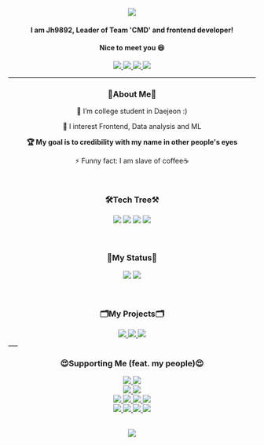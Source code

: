 <div align="center">
  <img src="https://capsule-render.vercel.app/api?type=waving&color=c3a2e0&height=250&section=header&text=I'm%20JH9892&fontColor=ffffff&fontSize=90"/>
  <h4>I am <b>Jh9892</b>, Leader of <b>Team 'CMD'</b> and frontend developer!</h4>
  <h4>Nice to meet you 😆</h4>
  <div align="center">
    <a href="https://velog.io/@xaihun98">
      <img src="https://img.shields.io/badge/Velog-11B48A?style=flat-square&logo=Vimeo&logoColor=white">
    </a>
    <a href="https://github.com/JH9892">
      <img src="https://img.shields.io/badge/Github-000000?style=flat-square&logo=github&logoColor=white">
    </a>
    <a href="https://instagram.com/_xaihoon/">
      <img src="https://img.shields.io/badge/Instagram-ff69b4?style=flat-square&logo=instagram&logoColor=white">
    </a>
    <a href="https://www.facebook.com/j9892/">
      <img src="https://img.shields.io/badge/Facebook-blue?style=flat-square&logo=facebook&logoColor=white">
    </a>
    <br>
  </div>
</div>  

___ 

<h3 align="center">💬About Me💬</h3>
<div align="center">
  <p>🔭 I’m college student in Daejeon :)</p>
  <p>🌱 I interest Frontend, Data analysis and ML</p>
  <p><b>🏆 My goal is to credibility with my name in other people's eyes</b></p>
  <p>⚡ Funny fact: I am slave of coffee☕</p>
  <br>
</div>

<h3 align="center">🛠Tech Tree⚒</h3>
<div align="center">
  <img src="https://img.shields.io/badge/Html5-ffb9a6?style=flat-square&logo=HTML5"/>
  <img src="https://img.shields.io/badge/Css3-8ccfff?style=flat-square&logo=CSS3"/>
  <img src="https://img.shields.io/badge/JavaScript-b3a117?style=flat-square&logo=JavaScript"/>
  <img src="https://img.shields.io/badge/Python-b8daff?style=flat-square&logo=Python"/>
  <br><br><br>
</div>

<h3 align="center">🎫My Status🎫</h3>
<div align="center">
  <img src="https://github-readme-stats.vercel.app/api/top-langs/?username=jh9892&hide_border=true"/>
  <img src="http://mazassumnida.wtf/api/v2/generate_badge?boj=jhchoi09"/>
  <br><br><br>
</div>

<h3 align="center">🗂My Projects🗂</h3>
<div align="center">
  <a href="https://github.com/JH9892/Life_of_Student">
    <img src="https://github-readme-stats.vercel.app/api/pin/?username=JH9892&repo=Life_of_Student"/>
  </a>
  <a href="https://github.com/JH9892/Project-HAEM">
    <img src="https://github-readme-stats.vercel.app/api/pin/?username=JH9892&repo=Project-HAEM"/>
  </a>
  <a href="https://github.com/Team-CMD/SPTJ_Web-Crawling">
    <img src="https://github-readme-stats.vercel.app/api/pin/?username=JH9892&repo=SPTJ_Web-Crawling"/>
  </a>
</div>
___

<h3 align="center">😍Supporting Me (feat. my people)😍</h3>  
<div align="center">
<table>
  <tr>
    <a href="https://github.com/hm5938" align="center">
      <img src=https://img.shields.io/badge/Android-Hyemm-B39DDB?style=flat-square&logo=Android&labelColor=004D40 />
    </ a> 
    <a href="https://github.com/upswp" align="center">
      <img src=https://img.shields.io/badge/Backend-Upswp-283593?style=flat-square&logo=Spring&labelColor=F9FBE7 />
    </ a>  
  </tr>
  <tr>
    <br>
      <a href="https://github.com/PerfumedHandEssence" align="center">
        <img src=https://img.shields.io/badge/Team.CMD-PerfumedHandEssence-FFAB00?style=flat-square&labelColor=000000 />
      </a>
      <a href="https://github.com/RottenTofu" align="center">
        <img src=https://img.shields.io/badge/Team.CMD-RottenTofu-9E9E9E?style=flat-square&labelColor=000000 />
      </a>
  </tr>
  <tr>
    <br>
    <a href="https://github.com/cood5199" align="center">
      <img src=https://img.shields.io/badge/Team.CMD-cood5199-E1F5FE?style=flat-square&labelColor=000000 />
    </a>
    <a href="https://github.com/sangyeop910" align="center">
      <img src=https://img.shields.io/badge/Team.CMD-sangyeop910-C8E6C9?style=flat-square&labelColor=000000 />
    </a>
    <a href="https://github.com/Dejong1706" align="center">
      <img src=https://img.shields.io/badge/Team.CMD-Dejong-1A237E?style=flat-square&labelColor=000000 />
    </a>
    <a href="https://github.com/dbswp" align="center">
      <img src=https://img.shields.io/badge/Team.CMD-dbswp-FFF176?style=flat-square&labelColor=000000 />
    </a>
    </tr>
  <tr>
    <br>
    <a href="https://github.com/skm0619" align="center">
      <img src=https://img.shields.io/badge/Team.CMD-skm0619-AB47BC?style=flat-square&labelColor=000000 />
    </a>
    <a href="https://github.com/HS98094" align="center">
      <img src=https://img.shields.io/badge/Team.CMD-HS98094-5C6BC0?style=flat-square&labelColor=000000 />
    </a>
    <a href="https://github.com/sinbak" align="center">
      <img src=https://img.shields.io/badge/Team.CMD-sinbak-757575?style=flat-square&labelColor=000000 />
    </a>
    <a href="https://github.com/Syh1999" align="center">
      <img src=https://img.shields.io/badge/Team.CMD-Syh1999-80CBC4?style=flat-square&labelColor=000000 />
    </a>
  </tr>
</table>
</div>


<div align="center"><img src="https://capsule-render.vercel.app/api?type=waving&color=c3a2e0&height=250&section=footer"/></div>
